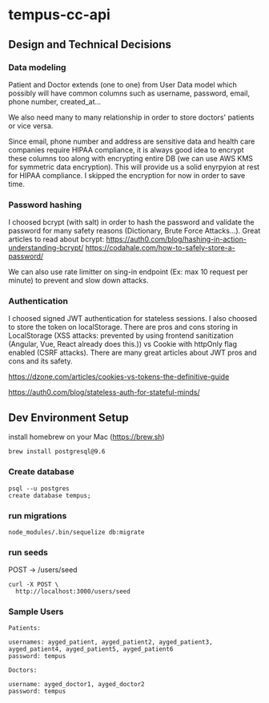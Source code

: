 # tempus-cc-api

## Design and Technical Decisions

### Data modeling
Patient and Doctor extends (one to one) from User Data model
which possibly will have common columns such as username, password, email, phone number, created_at...

We also need many to many relationship in order to store doctors' patients or vice versa.

Since email, phone number and address are sensitive data and health care companies require HIPAA compliance, it is always good idea to encrypt these columns too along with encrypting entire DB (we can use AWS KMS for symmetric data encryption). This will provide us a solid enyrpyion at rest for HIPAA compliance. I skipped the encryption for now in order to save time.


### Password hashing

I choosed bcrypt (with salt) in order to hash the password and validate the password for many safety reasons (Dictionary, Brute Force Attacks...). 
Great articles to read about bcrypt: 
https://auth0.com/blog/hashing-in-action-understanding-bcrypt/ https://codahale.com/how-to-safely-store-a-password/

We can also use rate limitter on sing-in endpoint (Ex: max 10 request per minute) to prevent and slow down attacks.

### Authentication

I choosed signed JWT authentication for stateless sessions. I also choosed to store the token on localStorage. There are pros and cons storing in LocalStorage (XSS attacks: prevented by using frontend sanitization (Angular, Vue, React already does this.)) vs Cookie with httpOnly flag enabled (CSRF attacks). There are many great articles about JWT pros and cons and its safety.  

https://dzone.com/articles/cookies-vs-tokens-the-definitive-guide

https://auth0.com/blog/stateless-auth-for-stateful-minds/


## Dev Environment Setup
install homebrew on your Mac (https://brew.sh)

```
brew install postgresql@9.6
```

### Create database
```
psql --u postgres
create database tempus;
```

### run migrations
```
node_modules/.bin/sequelize db:migrate
```

### run seeds

POST -> /users/seed

```
curl -X POST \
  http://localhost:3000/users/seed
```

### Sample Users
```
Patients:

usernames: ayged_patient, ayged_patient2, ayged_patient3, ayged_patient4, ayged_patient5, ayged_patient6
password: tempus

Doctors:

username: ayged_doctor1, ayged_doctor2
password: tempus
```
